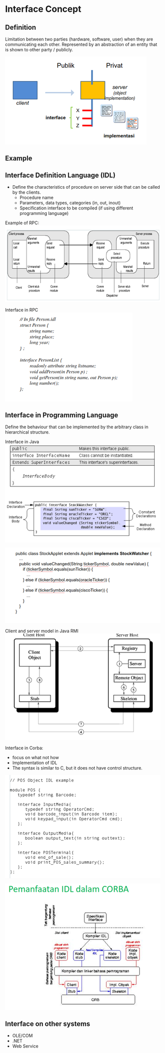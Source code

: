 # Interface Concept

## Definition
Limitation between two parties (hardware, software, user) when they are communicating each other. Represented by an abstraction of an entity that is shown to other party / publicly.

![](attachments/Pasted%20image%2020220403231301.png)

## Example
## Interface Definition Language (IDL)
- Define the characteristics of procedure on server side that can be called by the clients.
	- Procedure name
	- Parameters, data types, categories (in, out, inout)
	- Specification interface to be compiled (if using different programming language)

Example of RPC:
![](attachments/Pasted%20image%2020220403231324.png)

Interface in RPC
![](attachments/Pasted%20image%2020220403231825.png)

## Interface in Programming Language
Define the behaviour that can be implemented by the arbitrary class in hierarchical structure.

Interface in Java
![](attachments/Pasted%20image%2020220403232011.png)

![](attachments/Pasted%20image%2020220403232030.png)

Client and server model in Java RMI
![](attachments/Pasted%20image%2020220403232104.png)

Interface in Corba:
- focus on what not how
- Implementation of IDL
- The syntax is similar to C, but it does not have control structure.

![](attachments/Pasted%20image%2020220403232236.png)

![](attachments/Pasted%20image%2020220403232310.png)


## Interface on other systems
- OLE/COM
- .NET
- Web Service